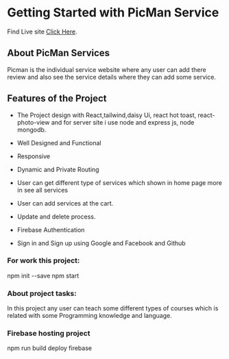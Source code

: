 # Getting Started with PicMan Service

Find Live site [Click Here](https://bootcamp-12b6c.web.app).

## About PicMan Services

Picman is the individual service website where any user can add there review and also see the service details where they can add some service.

## Features of the Project

- The Project design with React,tailwind,daisy Ui, react hot toast, react-photo-view and for server site i use node and express js, node mongodb.

- Well Designed and Functional

- Responsive

- Dynamic and Private Routing

- User can get different type of services which shown in home page more in see all services

- User can add services at the cart.

- Update and delete process.

- Firebase Authentication

- Sign in and Sign up using Google and Facebook and Github

### For work this project:

npm init --save
npm start

### About project tasks:

In this project any user can teach some different types of courses which is related with some Programming knowledge and language.

### Firebase hosting project

npm run build
deploy firebase
